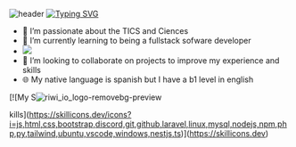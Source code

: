 ![header](https://capsule-render.vercel.app/api?type=wave&color=1C768F&height=300&section=header&text=FullStackDeveloper&fontAlignY=30&fontSize=70)
[![Typing SVG](https://readme-typing-svg.demolab.com/?lines=Samuel+Cordoba+or;Scorhenao)](https://git.io/typing-svg)
- 🏁 I’m passionate about the TICS and Ciences
- 🌱 I’m currently learning to being a fullstack sofware developer
- <img src="[https://media.licdn.com/dms/image/D4E0BAQEENLwyDdDx6A/company-logo_200_200/0/1707255460963/riwi_io_logo?e=1729123200&v=beta&t=F6cZ_zbx8mQNzXQBARR7cDM_cPF_1v-Up5C4-cwbRbc](https://github.com/user-attachments/assets/b119d8b9-cbce-41d5-b34b-6d9a289de9c0)" />
- 🔎 I’m looking to collaborate on projects to improve my experience and skills
- 🌐 My native language is spanish but I have a b1 level in english

[![My S![riwi_io_logo-removebg-preview](https://github.com/user-attachments/assets/b119d8b9-cbce-41d5-b34b-6d9a289de9c0)

kills](https://skillicons.dev/icons?i=js,html,css,bootstrap,discord,git,github,laravel,linux,mysql,nodejs,npm,php,py,tailwind,ubuntu,vscode,windows,nestjs,ts)](https://skillicons.dev)
